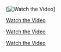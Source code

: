 [![Watch the Video](https://drive.google.com/file/d/1Pv-AgtSt5A6ZmR4MdAKq90h_PQkEyax2/view?usp=sharing)]

[Watch the Video]([https://drive.google.com/video.mp4](https://drive.google.com/file/d/1Pv-AgtSt5A6ZmR4MdAKq90h_PQkEyax2/view?usp=sharing)https://drive.google.com/file/d/1Pv-AgtSt5A6ZmR4MdAKq90h_PQkEyax2/view?usp=sharing)

[Watch the Video]([https://drive.google.com/video.mp4](https://drive.google.com/file/d/1QSdrj95YWdINWLKw5m_fErgoOWmlwFZk/view?usp=sharing)https://drive.google.com/file/d/1QSdrj95YWdINWLKw5m_fErgoOWmlwFZk/view?usp=sharing)

[Watch the Video]([https://drive.google.com/video.mp4](https://drive.google.com/file/d/1itRer5jmTM3B8m1gSsXnkCb-KNi1mZdV/view?usp=sharing)https://drive.google.com/file/d/1itRer5jmTM3B8m1gSsXnkCb-KNi1mZdV/view?usp=sharing)


